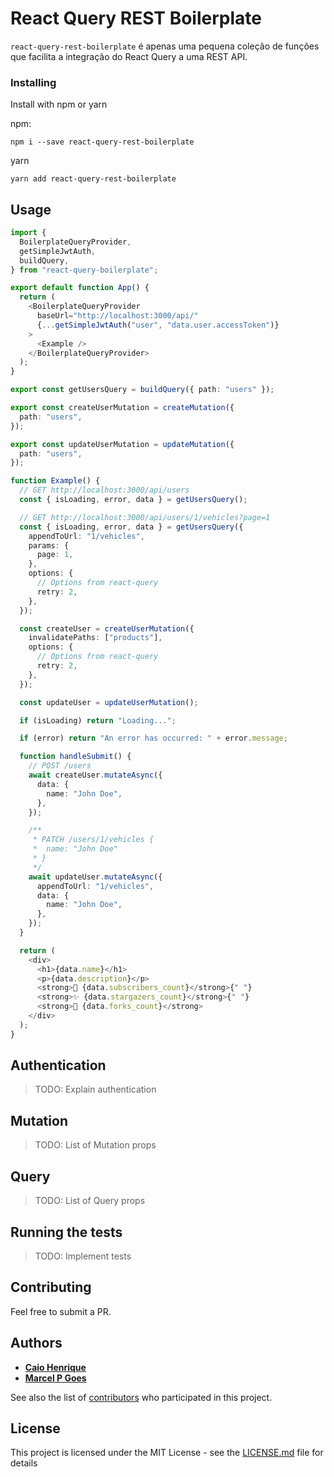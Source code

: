# React Query REST Boilerplate

`react-query-rest-boilerplate` é apenas uma pequena coleção de funções que facilita a integração do React Query a uma REST API.

### Installing

Install with npm or yarn

npm:

```
npm i --save react-query-rest-boilerplate
```

yarn

```
yarn add react-query-rest-boilerplate
```

## Usage

```ts
import {
  BoilerplateQueryProvider,
  getSimpleJwtAuth,
  buildQuery,
} from "react-query-boilerplate";

export default function App() {
  return (
    <BoilerplateQueryProvider
      baseUrl="http://localhost:3000/api/"
      {...getSimpleJwtAuth("user", "data.user.accessToken")}
    >
      <Example />
    </BoilerplateQueryProvider>
  );
}

export const getUsersQuery = buildQuery({ path: "users" });

export const createUserMutation = createMutation({
  path: "users",
});

export const updateUserMutation = updateMutation({
  path: "users",
});

function Example() {
  // GET http://localhost:3000/api/users
  const { isLoading, error, data } = getUsersQuery();

  // GET http://localhost:3000/api/users/1/vehicles?page=1
  const { isLoading, error, data } = getUsersQuery({
    appendToUrl: "1/vehicles",
    params: {
      page: 1,
    },
    options: {
      // Options from react-query
      retry: 2,
    },
  });

  const createUser = createUserMutation({
    invalidatePaths: ["products"],
    options: {
      // Options from react-query
      retry: 2,
    },
  });

  const updateUser = updateUserMutation();

  if (isLoading) return "Loading...";

  if (error) return "An error has occurred: " + error.message;

  function handleSubmit() {
    // POST /users
    await createUser.mutateAsync({
      data: {
        name: "John Doe",
      },
    });

    /**
     * PATCH /users/1/vehicles {
     *  name: "John Doe"
     * }
     */
    await updateUser.mutateAsync({
      appendToUrl: "1/vehicles",
      data: {
        name: "John Doe",
      },
    });
  }

  return (
    <div>
      <h1>{data.name}</h1>
      <p>{data.description}</p>
      <strong>👀 {data.subscribers_count}</strong>{" "}
      <strong>✨ {data.stargazers_count}</strong>{" "}
      <strong>🍴 {data.forks_count}</strong>
    </div>
  );
}
```

## Authentication

> TODO: Explain authentication

## Mutation

> TODO: List of Mutation props

## Query

> TODO: List of Query props

## Running the tests

> TODO: Implement tests

## Contributing

Feel free to submit a PR.

## Authors

- **[Caio Henrique](https://github.com/Coystark)**
- **[Marcel P Goes](https://github.com/glothos)**

See also the list of [contributors](https://github.com/quasardd/react-query-rest-boilerplate/contributors) who participated in this project.

## License

This project is licensed under the MIT License - see the [LICENSE.md](LICENSE.md) file for details
